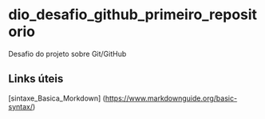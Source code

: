 # dio_desafio_github_primeiro_repositorio
Desafio do projeto sobre Git/GitHub
 
 ## Links úteis
 [sintaxe_Basica_Morkdown] (https://www.markdownguide.org/basic-syntax/)
 
